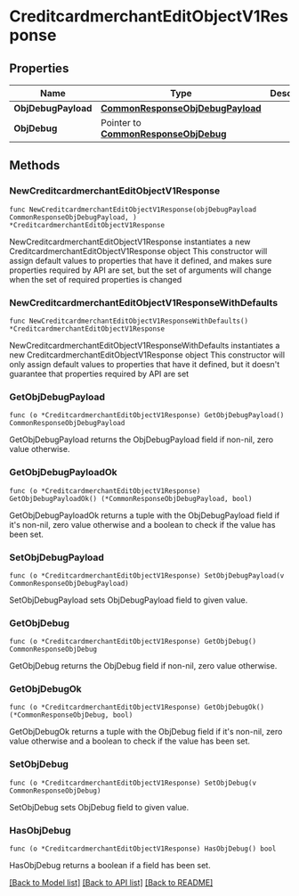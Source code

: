 # CreditcardmerchantEditObjectV1Response

## Properties

Name | Type | Description | Notes
------------ | ------------- | ------------- | -------------
**ObjDebugPayload** | [**CommonResponseObjDebugPayload**](CommonResponseObjDebugPayload.md) |  | 
**ObjDebug** | Pointer to [**CommonResponseObjDebug**](CommonResponseObjDebug.md) |  | [optional] 

## Methods

### NewCreditcardmerchantEditObjectV1Response

`func NewCreditcardmerchantEditObjectV1Response(objDebugPayload CommonResponseObjDebugPayload, ) *CreditcardmerchantEditObjectV1Response`

NewCreditcardmerchantEditObjectV1Response instantiates a new CreditcardmerchantEditObjectV1Response object
This constructor will assign default values to properties that have it defined,
and makes sure properties required by API are set, but the set of arguments
will change when the set of required properties is changed

### NewCreditcardmerchantEditObjectV1ResponseWithDefaults

`func NewCreditcardmerchantEditObjectV1ResponseWithDefaults() *CreditcardmerchantEditObjectV1Response`

NewCreditcardmerchantEditObjectV1ResponseWithDefaults instantiates a new CreditcardmerchantEditObjectV1Response object
This constructor will only assign default values to properties that have it defined,
but it doesn't guarantee that properties required by API are set

### GetObjDebugPayload

`func (o *CreditcardmerchantEditObjectV1Response) GetObjDebugPayload() CommonResponseObjDebugPayload`

GetObjDebugPayload returns the ObjDebugPayload field if non-nil, zero value otherwise.

### GetObjDebugPayloadOk

`func (o *CreditcardmerchantEditObjectV1Response) GetObjDebugPayloadOk() (*CommonResponseObjDebugPayload, bool)`

GetObjDebugPayloadOk returns a tuple with the ObjDebugPayload field if it's non-nil, zero value otherwise
and a boolean to check if the value has been set.

### SetObjDebugPayload

`func (o *CreditcardmerchantEditObjectV1Response) SetObjDebugPayload(v CommonResponseObjDebugPayload)`

SetObjDebugPayload sets ObjDebugPayload field to given value.


### GetObjDebug

`func (o *CreditcardmerchantEditObjectV1Response) GetObjDebug() CommonResponseObjDebug`

GetObjDebug returns the ObjDebug field if non-nil, zero value otherwise.

### GetObjDebugOk

`func (o *CreditcardmerchantEditObjectV1Response) GetObjDebugOk() (*CommonResponseObjDebug, bool)`

GetObjDebugOk returns a tuple with the ObjDebug field if it's non-nil, zero value otherwise
and a boolean to check if the value has been set.

### SetObjDebug

`func (o *CreditcardmerchantEditObjectV1Response) SetObjDebug(v CommonResponseObjDebug)`

SetObjDebug sets ObjDebug field to given value.

### HasObjDebug

`func (o *CreditcardmerchantEditObjectV1Response) HasObjDebug() bool`

HasObjDebug returns a boolean if a field has been set.


[[Back to Model list]](../README.md#documentation-for-models) [[Back to API list]](../README.md#documentation-for-api-endpoints) [[Back to README]](../README.md)


